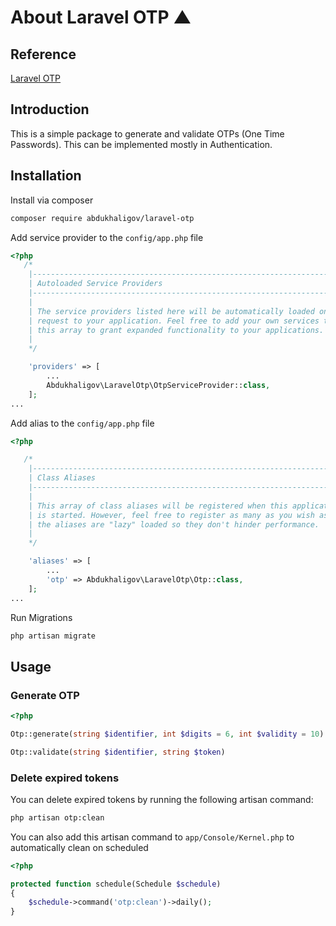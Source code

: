 # About Laravel OTP ▲

## Reference
  
[Laravel OTP](https://github.com/ichtrojan/laravel-otp "Cheers")

## Introduction

This is a simple package to generate and validate OTPs (One Time Passwords). This can be implemented mostly in Authentication.

## Installation

Install via composer

```bash
composer require abdukhaligov/laravel-otp
```

Add service provider to the `config/app.php` file

```php
<?php
   /*
    |--------------------------------------------------------------------------
    | Autoloaded Service Providers
    |--------------------------------------------------------------------------
    |
    | The service providers listed here will be automatically loaded on the
    | request to your application. Feel free to add your own services to
    | this array to grant expanded functionality to your applications.
    |
    */

    'providers' => [
        ...
        Abdukhaligov\LaravelOtp\OtpServiceProvider::class,
    ];
...
```

Add alias to the `config/app.php` file

```php
<?php

   /*
    |--------------------------------------------------------------------------
    | Class Aliases
    |--------------------------------------------------------------------------
    |
    | This array of class aliases will be registered when this application
    | is started. However, feel free to register as many as you wish as
    | the aliases are "lazy" loaded so they don't hinder performance.
    |
    */

    'aliases' => [
        ...
        'otp' => Abdukhaligov\LaravelOtp\Otp::class,
    ];
...
```

Run Migrations

```bash
php artisan migrate
```

## Usage


### Generate OTP

```php
<?php

Otp::generate(string $identifier, int $digits = 6, int $validity = 10)

Otp::validate(string $identifier, string $token)
```

### Delete expired tokens
You can delete expired tokens by running the following artisan command:
```bash
php artisan otp:clean
```
You can also add this artisan command to `app/Console/Kernel.php` to automatically clean on scheduled
```php
<?php

protected function schedule(Schedule $schedule)
{
    $schedule->command('otp:clean')->daily();
}
```
